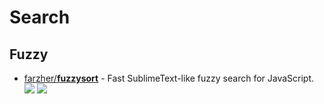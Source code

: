 # Search

## Fuzzy

- [farzher/**fuzzysort**](https://github.com/farzher/fuzzysort) - Fast SublimeText-like fuzzy search for JavaScript.  
  ![](https://img.shields.io/github/stars/farzher/fuzzysort?style=social&label=Star)
  ![](https://img.shields.io/github/last-commit/farzher/fuzzysort?style=social&label=Update)

